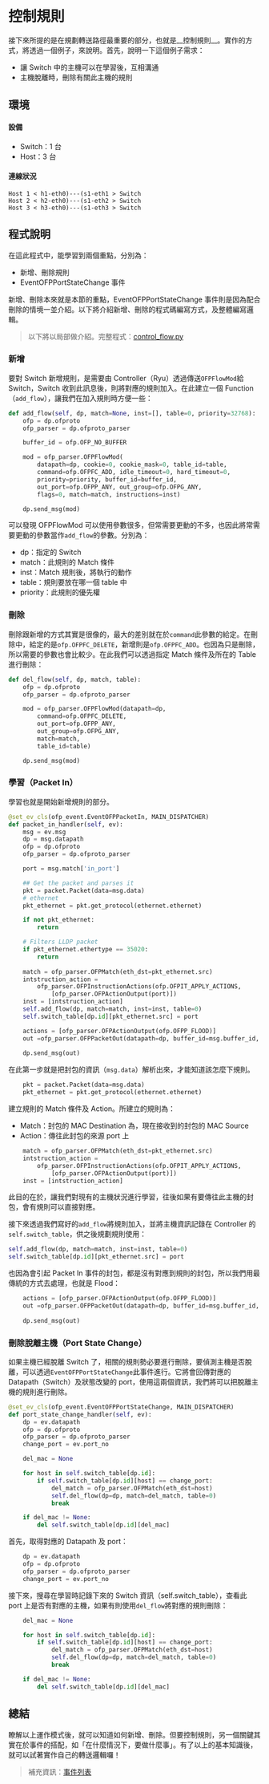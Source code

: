 # 控制規則

接下來所提的是在規劃轉送路徑最重要的部分，也就是__控制規則__。實作的方式，將透過一個例子，來說明。首先，說明一下這個例子需求：

* 讓 Switch 中的主機可以在學習後，互相溝通
* 主機脫離時，刪除有關此主機的規則

## 環境

#### 設備
* Switch：1 台
* Host：3 台

#### 連線狀況

```shell
Host 1 < h1-eth0)---(s1-eth1 > Switch
Host 2 < h2-eth0)---(s1-eth2 > Switch
Host 3 < h3-eth0)---(s1-eth3 > Switch
```


## 程式說明

在這此程式中，能學習到兩個重點，分別為：

* 新增、刪除規則
* EventOFPPortStateChange 事件

新增、刪除本來就是本節的重點，EventOFPPortStateChange 事件則是因為配合刪除的情境一並介紹。以下將介紹新增、刪除的程式碼編寫方式，及整體編寫邏輯。

> 以下將以局部做介紹。完整程式：[control_flow.py](https://github.com/imac-cloud/SDN-tutorial/blob/master/Controller/Ryu/ControlFlow/control_flow.py)

### 新增

要對 Switch 新增規則，是需要由 Controller（Ryu）透過傳送```OFPFlowMod```給 Switch，Switch 收到此訊息後，則將對應的規則加入。在此建立一個 Function（```add_flow```），讓我們在加入規則時方便一些：

```python
def add_flow(self, dp, match=None, inst=[], table=0, priority=32768):
	ofp = dp.ofproto
	ofp_parser = dp.ofproto_parser

	buffer_id = ofp.OFP_NO_BUFFER

	mod = ofp_parser.OFPFlowMod(
		datapath=dp, cookie=0, cookie_mask=0, table_id=table,
		command=ofp.OFPFC_ADD, idle_timeout=0, hard_timeout=0,
		priority=priority, buffer_id=buffer_id,
		out_port=ofp.OFPP_ANY, out_group=ofp.OFPG_ANY,
		flags=0, match=match, instructions=inst)

	dp.send_msg(mod)
```

可以發現 OFPFlowMod 可以使用參數很多，但常需要更動的不多，也因此將常需要更動的參數當作```add_flow```的參數。分別為：

* dp：指定的 Switch
* match：此規則的 Match 條件
* inst：Match 規則後，將執行的動作
* table：規則要放在哪一個 table 中
* priority：此規則的優先權

### 刪除

刪除跟新增的方式其實是很像的，最大的差別就在於```command```此參數的給定。在刪除中，給定的是```ofp.OFPFC_DELETE```，新增則是```ofp.OFPFC_ADD```。也因為只是刪除，所以需要的參數也會比較少。在此我們可以透過指定 Match 條件及所在的 Table 進行刪除：

```python
def del_flow(self, dp, match, table):
	ofp = dp.ofproto
	ofp_parser = dp.ofproto_parser

	mod = ofp_parser.OFPFlowMod(datapath=dp,
		command=ofp.OFPFC_DELETE,
		out_port=ofp.OFPP_ANY,
		out_group=ofp.OFPG_ANY,
		match=match,
		table_id=table)

	dp.send_msg(mod)
```

### 學習（Packet In）

學習也就是開始新增規則的部分。

```python
@set_ev_cls(ofp_event.EventOFPPacketIn, MAIN_DISPATCHER)
def packet_in_handler(self, ev):
	msg = ev.msg
	dp = msg.datapath
	ofp = dp.ofproto
	ofp_parser = dp.ofproto_parser

	port = msg.match['in_port']

	## Get the packet and parses it
	pkt = packet.Packet(data=msg.data)
	# ethernet
	pkt_ethernet = pkt.get_protocol(ethernet.ethernet)

	if not pkt_ethernet:
		return

	# Filters LLDP packet
	if pkt_ethernet.ethertype == 35020:
		return		
	
	match = ofp_parser.OFPMatch(eth_dst=pkt_ethernet.src)
	intstruction_action =
		ofp_parser.OFPInstructionActions(ofp.OFPIT_APPLY_ACTIONS,
			[ofp_parser.OFPActionOutput(port)])
	inst = [intstruction_action]
	self.add_flow(dp, match=match, inst=inst, table=0)
	self.switch_table[dp.id][pkt_ethernet.src] = port

	actions = [ofp_parser.OFPActionOutput(ofp.OFPP_FLOOD)]
	out =ofp_parser.OFPPacketOut(datapath=dp, buffer_id=msg.buffer_id, in_port=port, actions=actions)
		
	dp.send_msg(out)
```

在此第一步就是把封包的資訊（```msg.data```）解析出來，才能知道該怎麼下規則。

```python
	pkt = packet.Packet(data=msg.data)
	pkt_ethernet = pkt.get_protocol(ethernet.ethernet)
```

建立規則的 Match 條件及 Action。所建立的規則為：

* Match：封包的 MAC Destination 為，現在接收到的封包的 MAC Source
* Action：傳往此封包的來源 port 上

```python
	match = ofp_parser.OFPMatch(eth_dst=pkt_ethernet.src)
	intstruction_action =
		ofp_parser.OFPInstructionActions(ofp.OFPIT_APPLY_ACTIONS,
			[ofp_parser.OFPActionOutput(port)])
	inst = [intstruction_action]
```

此目的在於，讓我們對現有的主機狀況進行學習，往後如果有要傳往此主機的封包，會有規則可以直接對應。

接下來透過我們寫好的```add_flow```將規則加入，並將主機資訊記錄在 Controller 的```self.switch_table```，供之後規劃規則使用：

```python
self.add_flow(dp, match=match, inst=inst, table=0)
self.switch_table[dp.id][pkt_ethernet.src] = port
```

也因為會引起 Packet In 事件的封包，都是沒有對應到規則的封包，所以我們用最傳統的方式去處理，也就是 Flood：

```python
	actions = [ofp_parser.OFPActionOutput(ofp.OFPP_FLOOD)]
	out =ofp_parser.OFPPacketOut(datapath=dp, buffer_id=msg.buffer_id, in_port=port, actions=actions)
		
	dp.send_msg(out)
```

### 刪除脫離主機（Port State Change）

如果主機已經脫離 Switch 了，相關的規則勢必要進行刪除，要偵測主機是否脫離，可以透過```EventOFPPortStateChange```此事件進行。它將會回傳對應的 Datapath（Switch）及狀態改變的 port，使用這兩個資訊，我們將可以把脫離主機的規則進行刪除。

```python
@set_ev_cls(ofp_event.EventOFPPortStateChange, MAIN_DISPATCHER)
def port_state_change_handler(self, ev):
	dp = ev.datapath
	ofp = dp.ofproto
	ofp_parser = dp.ofproto_parser
	change_port = ev.port_no

	del_mac = None

	for host in self.switch_table[dp.id]:
		if self.switch_table[dp.id][host] == change_port:
			del_match = ofp_parser.OFPMatch(eth_dst=host)
			self.del_flow(dp=dp, match=del_match, table=0)
			break

	if del_mac != None:
		del self.switch_table[dp.id][del_mac]
```
首先，取得對應的 Datapath 及 port：

```python
	dp = ev.datapath
	ofp = dp.ofproto
	ofp_parser = dp.ofproto_parser
	change_port = ev.port_no
```

接下來，搜尋在學習時記錄下來的 Switch 資訊（self.switch_table），查看此 port 上是否有對應的主機，如果有則使用```del_flow```將對應的規則刪除：

```python
	del_mac = None

	for host in self.switch_table[dp.id]:
		if self.switch_table[dp.id][host] == change_port:
			del_match = ofp_parser.OFPMatch(eth_dst=host)
			self.del_flow(dp=dp, match=del_match, table=0)
			break

	if del_mac != None:
		del self.switch_table[dp.id][del_mac]
```

## 總結

瞭解以上運作模式後，就可以知道如何新增、刪除。但要控制規則，另一個關鍵其實在於事件的搭配，如「在什麼情況下，要做什麼事」。有了以上的基本知識後，就可以試著實作自己的轉送邏輯囉！

> 補充資訊：[事件列表](http://ryu.readthedocs.io/en/latest/ryu_app_api.html#event-classes)